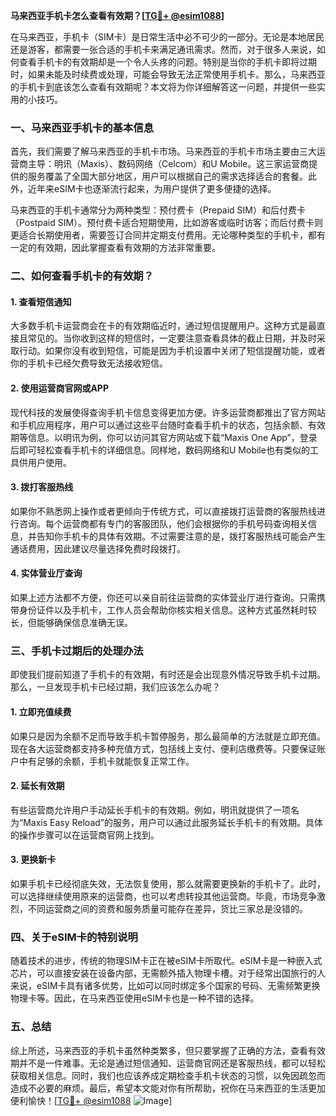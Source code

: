 **马来西亚手机卡怎么查看有效期？[[TG💪+ @esim1088](https://t.me/s/esim1088)]**

在马来西亚，手机卡（SIM卡）是日常生活中必不可少的一部分。无论是本地居民还是游客，都需要一张合适的手机卡来满足通讯需求。然而，对于很多人来说，如何查看手机卡的有效期却是一个令人头疼的问题。特别是当你的手机卡即将过期时，如果未能及时续费或处理，可能会导致无法正常使用手机卡。那么，马来西亚的手机卡到底该怎么查看有效期呢？本文将为你详细解答这一问题，并提供一些实用的小技巧。

### 一、马来西亚手机卡的基本信息

首先，我们需要了解马来西亚的手机卡市场。马来西亚的手机卡市场主要由三大运营商主导：明讯（Maxis）、数码网络（Celcom）和U Mobile。这三家运营商提供的服务覆盖了全国大部分地区，用户可以根据自己的需求选择适合的套餐。此外，近年来eSIM卡也逐渐流行起来，为用户提供了更多便捷的选择。

马来西亚的手机卡通常分为两种类型：预付费卡（Prepaid SIM）和后付费卡（Postpaid SIM）。预付费卡适合短期使用，比如游客或临时访客；而后付费卡则更适合长期使用者，需要签订合同并定期支付费用。无论哪种类型的手机卡，都有一定的有效期，因此掌握查看有效期的方法非常重要。

### 二、如何查看手机卡的有效期？

#### 1. 查看短信通知

大多数手机卡运营商会在卡的有效期临近时，通过短信提醒用户。这种方式是最直接且常见的。当你收到这样的短信时，一定要注意查看具体的截止日期，并及时采取行动。如果你没有收到短信，可能是因为手机设置中关闭了短信提醒功能，或者你的手机卡已经欠费导致无法接收短信。

#### 2. 使用运营商官网或APP

现代科技的发展使得查询手机卡信息变得更加方便。许多运营商都推出了官方网站和手机应用程序，用户可以通过这些平台随时查看手机卡的状态，包括余额、有效期等信息。以明讯为例，你可以访问其官方网站或下载“Maxis One App”，登录后即可轻松查看手机卡的详细信息。同样地，数码网络和U Mobile也有类似的工具供用户使用。

#### 3. 拨打客服热线

如果你不熟悉网上操作或者更倾向于传统方式，可以直接拨打运营商的客服热线进行咨询。每个运营商都有专门的客服团队，他们会根据你的手机号码查询相关信息，并告知你手机卡的具体有效期。不过需要注意的是，拨打客服热线可能会产生通话费用，因此建议尽量选择免费时段拨打。

#### 4. 实体营业厅查询

如果上述方法都不方便，你还可以亲自前往运营商的实体营业厅进行查询。只需携带身份证件以及手机卡，工作人员会帮助你核实相关信息。这种方式虽然耗时较长，但能够确保信息准确无误。

### 三、手机卡过期后的处理办法

即使我们提前知道了手机卡的有效期，有时还是会出现意外情况导致手机卡过期。那么，一旦发现手机卡已经过期，我们应该怎么办呢？

#### 1. 立即充值续费

如果只是因为余额不足而导致手机卡暂停服务，那么最简单的方法就是立即充值。现在各大运营商都支持多种充值方式，包括线上支付、便利店缴费等。只要保证账户中有足够的余额，手机卡就能恢复正常工作。

#### 2. 延长有效期

有些运营商允许用户手动延长手机卡的有效期。例如，明讯就提供了一项名为“Maxis Easy Reload”的服务，用户可以通过此服务延长手机卡的有效期。具体的操作步骤可以在运营商官网上找到。

#### 3. 更换新卡

如果手机卡已经彻底失效，无法恢复使用，那么就需要更换新的手机卡了。此时，可以选择继续使用原来的运营商，也可以考虑转投其他运营商。毕竟，市场竞争激烈，不同运营商之间的资费和服务质量可能存在差异，货比三家总是没错的。

### 四、关于eSIM卡的特别说明

随着技术的进步，传统的物理SIM卡正在被eSIM卡所取代。eSIM卡是一种嵌入式芯片，可以直接安装在设备内部，无需额外插入物理卡槽。对于经常出国旅行的人来说，eSIM卡具有诸多优势，比如可以同时绑定多个国家的号码、无需频繁更换物理卡等。因此，在马来西亚使用eSIM卡也是一种不错的选择。

### 五、总结

综上所述，马来西亚的手机卡虽然种类繁多，但只要掌握了正确的方法，查看有效期并不是一件难事。无论是通过短信通知、运营商官网还是客服热线，都可以轻松获取相关信息。同时，我们也应该养成定期检查手机卡状态的习惯，以免因疏忽而造成不必要的麻烦。最后，希望本文能对你有所帮助，祝你在马来西亚的生活更加便利愉快！[[TG💪+ @esim1088](https://t.me/s/esim1088) ![Image](https://i.postimg.cc/4NQfJmqS/Snipaste-2025-05-13-00-14-12.png)]